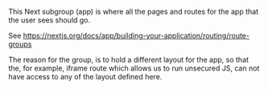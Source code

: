 This Next subgroup (app) is where all the pages and routes for the app that the user sees should go.

See https://nextjs.org/docs/app/building-your-application/routing/route-groups

The reason for the group, is to hold a different layout for the app, so that the, for example, iframe route which allows us to run unsecured JS, can not have access to any of the layout defined here.
